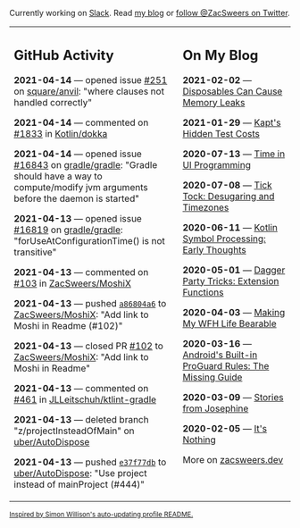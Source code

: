 Currently working on [Slack](https://slack.com/). Read [my blog](https://zacsweers.dev/) or [follow @ZacSweers on Twitter](https://twitter.com/ZacSweers).

<table><tr><td valign="top" width="60%">

## GitHub Activity
<!-- githubActivity starts -->
**2021-04-14** — opened issue [#251](https://api.github.com/repos/square/anvil/issues/251) on [square/anvil](https://api.github.com/repos/square/anvil): "where clauses not handled correctly"

**2021-04-14** — commented on [#1833](https://github.com/Kotlin/dokka/issues/1833#issuecomment-819740287) in [Kotlin/dokka](https://api.github.com/repos/Kotlin/dokka)

**2021-04-14** — opened issue [#16843](https://api.github.com/repos/gradle/gradle/issues/16843) on [gradle/gradle](https://api.github.com/repos/gradle/gradle): "Gradle should have a way to compute/modify jvm arguments before the daemon is started"

**2021-04-13** — opened issue [#16819](https://api.github.com/repos/gradle/gradle/issues/16819) on [gradle/gradle](https://api.github.com/repos/gradle/gradle): "forUseAtConfigurationTime() is not transitive"

**2021-04-13** — commented on [#103](https://github.com/ZacSweers/MoshiX/issues/103#issuecomment-819012339) in [ZacSweers/MoshiX](https://api.github.com/repos/ZacSweers/MoshiX)

**2021-04-13** — pushed [`a86804a6`](https://github.com/ZacSweers/MoshiX/commit/a86804a60bb90186c77b1b98e59e2c18fb827e26) to [ZacSweers/MoshiX](https://api.github.com/repos/ZacSweers/MoshiX): "Add link to Moshi in Readme (#102)"

**2021-04-13** — closed PR [#102](https://api.github.com/repos/ZacSweers/MoshiX/pulls/102) to [ZacSweers/MoshiX](https://api.github.com/repos/ZacSweers/MoshiX): "Add link to Moshi in Readme"

**2021-04-13** — commented on [#461](https://github.com/JLLeitschuh/ktlint-gradle/issues/461#issuecomment-818956396) in [JLLeitschuh/ktlint-gradle](https://api.github.com/repos/JLLeitschuh/ktlint-gradle)

**2021-04-13** — deleted branch "z/projectInsteadOfMain" on [uber/AutoDispose](https://api.github.com/repos/uber/AutoDispose)

**2021-04-13** — pushed [`e37f77db`](https://github.com/uber/AutoDispose/commit/e37f77db94b723aeb5438ed35c2d26a619653027) to [uber/AutoDispose](https://api.github.com/repos/uber/AutoDispose): "Use project instead of mainProject (#444)"
<!-- githubActivity ends -->
</td><td valign="top" width="40%">

## On My Blog
<!-- blog starts -->
**2021-02-02** — [Disposables Can Cause Memory Leaks](https://www.zacsweers.dev/disposables-can-cause-memory-leaks/)

**2021-01-29** — [Kapt's Hidden Test Costs](https://www.zacsweers.dev/kapts-hidden-test-costs/)

**2020-07-13** — [Time in UI Programming](https://www.zacsweers.dev/time-in-ui/)

**2020-07-08** — [Tick Tock: Desugaring and Timezones](https://www.zacsweers.dev/ticktock-desugaring-timezones/)

**2020-06-11** — [Kotlin Symbol Processing: Early Thoughts](https://www.zacsweers.dev/kotlin-symbol-processor-early-thoughts/)

**2020-05-01** — [Dagger Party Tricks: Extension Functions](https://www.zacsweers.dev/dagger-party-tricks-extension-functions/)

**2020-04-03** — [Making My WFH Life Bearable](https://www.zacsweers.dev/making-wfh-life-bearable/)

**2020-03-16** — [Android's Built-in ProGuard Rules: The Missing Guide](https://www.zacsweers.dev/android-proguard-rules/)

**2020-03-09** — [Stories from Josephine](https://www.zacsweers.dev/stories-from-josephine/)

**2020-02-05** — [It's Nothing](https://www.zacsweers.dev/its-nothing/)
<!-- blog ends -->
More on [zacsweers.dev](https://zacsweers.dev/)
</td></tr></table>

<sub><a href="https://simonwillison.net/2020/Jul/10/self-updating-profile-readme/">Inspired by Simon Willison's auto-updating profile README.</a></sub>
